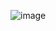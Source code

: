 ![image](https://github.com/PrasanthPradeep/mulearn_biography/assets/78849206/9f24dddf-9f8e-4761-b498-85096bbef884)
